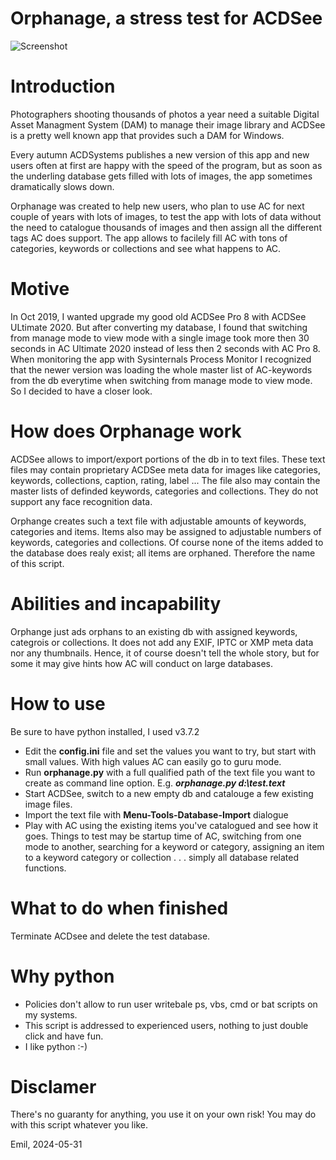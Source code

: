# Orphanage, a stress test for ACDSee

![Screenshot](Screenshot.jpg)

# Introduction
Photographers shooting thousands of photos a year need a suitable Digital Asset Managment System (DAM) to manage their image library and ACDSee is a pretty well known app that provides such a DAM for Windows.

Every autumn ACDSystems publishes a new version of this app and new users often at first are happy with the speed of the program, but as soon as the underling database gets filled with lots of images, the app sometimes dramatically slows down. 

Orphanage was created to help new users, who plan to use AC for next couple of years with lots of images, to test the app with lots of data without the need to catalogue thousands of images and then assign all the different tags AC does support. The app allows to facilely fill AC with tons of categories, keywords or collections and see what happens to AC.

# Motive
In Oct 2019, I wanted upgrade my good old ACDSee Pro 8 with ACDSee ULtimate 2020. But after converting my database, I found that switching from manage mode to view mode with a single image took more then 30 seconds in AC Ultimate 2020 instead of less then 2 seconds with AC Pro 8. When monitoring the app with Sysinternals Process Monitor I recognized that the newer version was loading the whole master list of AC-keywords from the db everytime when switching from manage mode to view mode. So I decided to have a closer look.

# How does Orphanage work
ACDSee allows to import/export portions of the db in to text files. These text files may contain proprietary ACDSee meta data for images like categories, keywords, collections, caption, rating, label ... The file also may contain the master lists of definded keywords, categories and collections. They do not support any face recognition data.

Orphange creates such a text file with adjustable amounts of keywords, categories and items. Items also may be assigned to adjustable numbers of keywords, categories and collections. Of course none of the items added to the database does realy exist; all items are orphaned. Therefore the name of this script. 

# Abilities and incapability
Orphange just ads orphans to an existing db with assigned keywords, categrois or collections. It does not add any EXIF, IPTC or XMP meta data nor any thumbnails. Hence, it of course doesn't tell the whole story, but for some it may give hints how AC will conduct on large databases. 

# How to use
Be sure to have python installed, I used v3.7.2
* Edit the **config.ini** file and set the values you want to try, but start with small values. With high values AC can easily go to guru mode. 
* Run **orphanage.py** with a full qualified path of the text file you want to create as command line option. E.g. ***orphanage.py d:\test.text***
* Start ACDSee, switch to a new empty db and catalouge a few existing image files.
* Import the text file with **Menu-Tools-Database-Import** dialogue
* Play with AC using the existing items you've catalogued and see how it goes. Things to test may be startup time of AC, switching from one mode to another, searching for a keyword or category, assigning an item to a keyword category or collection . . . simply all database related functions. 

# What to do when finished 
Terminate ACDsee and delete the test database.

# Why python
* Policies don't allow to run user writebale ps, vbs, cmd or bat scripts on my systems.
* This script is addressed to experienced users, nothing to just double click and have fun.
* I like python :-)

# Disclamer
There's no guaranty for anything, you use it on your own risk!
You may do with this script whatever you like. 


Emil, 2024-05-31

